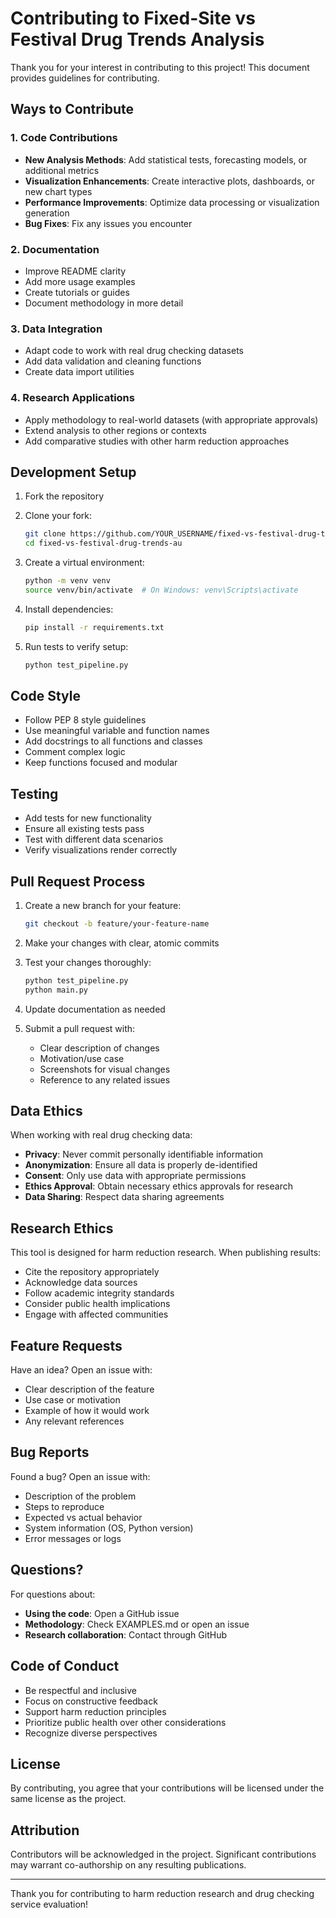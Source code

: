 # Contributing to Fixed-Site vs Festival Drug Trends Analysis

Thank you for your interest in contributing to this project! This document provides guidelines for contributing.

## Ways to Contribute

### 1. Code Contributions

- **New Analysis Methods**: Add statistical tests, forecasting models, or additional metrics
- **Visualization Enhancements**: Create interactive plots, dashboards, or new chart types
- **Performance Improvements**: Optimize data processing or visualization generation
- **Bug Fixes**: Fix any issues you encounter

### 2. Documentation

- Improve README clarity
- Add more usage examples
- Create tutorials or guides
- Document methodology in more detail

### 3. Data Integration

- Adapt code to work with real drug checking datasets
- Add data validation and cleaning functions
- Create data import utilities

### 4. Research Applications

- Apply methodology to real-world datasets (with appropriate approvals)
- Extend analysis to other regions or contexts
- Add comparative studies with other harm reduction approaches

## Development Setup

1. Fork the repository
2. Clone your fork:
   ```bash
   git clone https://github.com/YOUR_USERNAME/fixed-vs-festival-drug-trends-au.git
   cd fixed-vs-festival-drug-trends-au
   ```

3. Create a virtual environment:
   ```bash
   python -m venv venv
   source venv/bin/activate  # On Windows: venv\Scripts\activate
   ```

4. Install dependencies:
   ```bash
   pip install -r requirements.txt
   ```

5. Run tests to verify setup:
   ```bash
   python test_pipeline.py
   ```

## Code Style

- Follow PEP 8 style guidelines
- Use meaningful variable and function names
- Add docstrings to all functions and classes
- Comment complex logic
- Keep functions focused and modular

## Testing

- Add tests for new functionality
- Ensure all existing tests pass
- Test with different data scenarios
- Verify visualizations render correctly

## Pull Request Process

1. Create a new branch for your feature:
   ```bash
   git checkout -b feature/your-feature-name
   ```

2. Make your changes with clear, atomic commits

3. Test your changes thoroughly:
   ```bash
   python test_pipeline.py
   python main.py
   ```

4. Update documentation as needed

5. Submit a pull request with:
   - Clear description of changes
   - Motivation/use case
   - Screenshots for visual changes
   - Reference to any related issues

## Data Ethics

When working with real drug checking data:

- **Privacy**: Never commit personally identifiable information
- **Anonymization**: Ensure all data is properly de-identified
- **Consent**: Only use data with appropriate permissions
- **Ethics Approval**: Obtain necessary ethics approvals for research
- **Data Sharing**: Respect data sharing agreements

## Research Ethics

This tool is designed for harm reduction research. When publishing results:

- Cite the repository appropriately
- Acknowledge data sources
- Follow academic integrity standards
- Consider public health implications
- Engage with affected communities

## Feature Requests

Have an idea? Open an issue with:
- Clear description of the feature
- Use case or motivation
- Example of how it would work
- Any relevant references

## Bug Reports

Found a bug? Open an issue with:
- Description of the problem
- Steps to reproduce
- Expected vs actual behavior
- System information (OS, Python version)
- Error messages or logs

## Questions?

For questions about:
- **Using the code**: Open a GitHub issue
- **Methodology**: Check EXAMPLES.md or open an issue
- **Research collaboration**: Contact through GitHub

## Code of Conduct

- Be respectful and inclusive
- Focus on constructive feedback
- Support harm reduction principles
- Prioritize public health over other considerations
- Recognize diverse perspectives

## License

By contributing, you agree that your contributions will be licensed under the same license as the project.

## Attribution

Contributors will be acknowledged in the project. Significant contributions may warrant co-authorship on any resulting publications.

---

Thank you for contributing to harm reduction research and drug checking service evaluation!
